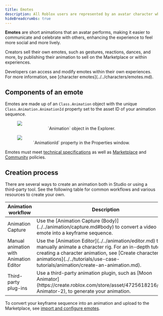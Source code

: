 ```yaml
---
title: Emotes
description: All Roblox users are represented by an avatar character which can be customized with body parts, accessories, and clothes from the Marketplace or within experiences.
hideBreadcrumbs: true
---
```


**Emotes** are short animations that an avatar performs, making it easier to communicate and celebrate with others, enhancing the experience to feel more social and more lively.

Creators sell their own emotes, such as gestures, reactions, dances, and more, by publishing their animation to sell on the Marketplace or within experiences.

<Alert severity = 'info'>
Developers can access and modify emotes within their own experiences. For more information, see [character emotes](../../characters/emotes.md).
</Alert>

## Components of an emote

Emotes are made up of an `Class.Animation` object with the unique `Class.Animation.AnimationId` property set to the asset ID of your animation sequence.

<GridContainer numColumns="2">
  <figure>
    <img src="../../assets/avatar/avatar-emotes/Animation-Explorer.png" />
    <figcaption><center>`Animation` object in the Explorer.</center></figcaption>

  </figure>
  <figure>
    <img src="../../assets/avatar/avatar-emotes/Animation-Properties.png" />
    <figcaption><center>`AnimationId` property in the Properties window.</center></figcaption>
  </figure>
</GridContainer>

Emotes must meet [technical specifications](./specifications.md) as well as [Marketplace](../../marketplace/marketplace-policy.md) and [Community](https://en.help.roblox.com/hc/en-us/articles/203313410-Roblox-Community-Standards) policies.

## Creation process

There are several ways to create an animation both in Studio or using a third-party tool. See the following table for common workflows and various resources to create your own.

<table><thead>
  <tr>
    <th>Animation workflow</th>
    <th>Description</th>
  </tr></thead>
<tbody>
  <tr>
    <td>Animation Capture</td>
    <td>Use the [Animation Capture (Body)](../../animation/capture.md#body) to convert a video of your emote into a keyframe sequence.</td>
  </tr>
  <tr>
    <td>Manual animation with Animation Editor</td>
    <td>Use the [Animation Editor](../../animation/editor.md) to manually animate a character rig. For an in-depth tutorial on creating a character animation, see [Create character animations](../../tutorials/use-case-tutorials/animation/create-an-animation.md).</td>
  </tr>
  <tr>
    <td>Third-party plug-ins</td>
    <td>Use a third-party animation plugin, such as [Moon Animator](https://create.roblox.com/store/asset/4725618216/Moon-Animator-2), to generate your animation.</td>
  </tr>
</tbody>
</table>

To convert your keyframe sequence into an animation and upload to the Marketplace, see [import and configure emotes](../emotes/import.md#configure).
